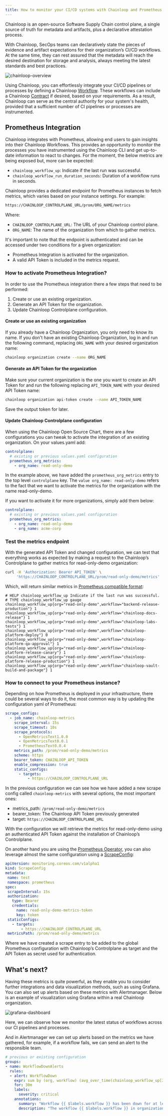 ```yaml
---
title: How to monitor your CI/CD systems with Chainloop and Prometheus
---
```


Chainloop is an open-source Software Supply Chain control plane, a single source of truth for metadata and artifacts, plus a declarative attestation process.

With Chainloop, SecOps teams can declaratively state the pieces of evidence and artifact expectations for their organization’s CI/CD workflows. At the same time, they can rest assured that the metadata will reach the desired destination for storage and analysis, always meeting the latest standards and best practices.

![chainloop-overview](./overview.png)

Using Chainloop, you can effortlessly integrate your CI/CD pipelines or processes by defining a Chainloop [Workflow](../../getting-started/workflow-definition.mdx#workflows). These workflows can include a Chainloop [Contract](../../getting-started/workflow-definition.mdx#workflow-contracts) if desired, based on your requirements. As a result, Chainloop can serve as the central authority for your system's health, provided that a sufficient number of CI pipelines or processes are instrumented.

## Prometheus Integration
Chainloop integrates with Prometheus, allowing end users to gain insights into their Chainloop Workflows. This provides an opportunity to monitor the processes you have instrumented using the Chainloop CLI and get up-to-date information to react to changes.
For the moment, the below metrics are being exposed but, more can be expected:

- `chainloop_workflow_up`: Indicate if the last run was successful.
- `chainloop_workflow_run_duration_seconds`: Duration of a workflow runs in seconds.

Chainloop provides a dedicated endpoint for Prometheus instances to fetch metrics, which varies based on your instance settings. For example:
```bash
https://CHAINLOOP_CONTROLPLANE_URL/prom/ORG_NAME/metrics
```

Where:
- `CHAINLOOP_CONTROLPLANE_URL`: The URL of your Chainloop control plane.
- `ORG_NAME`: The name of the organization from which to gather metrics.

It's important to note that the endpoint is authenticated and can be accessed under two conditions for a given organization:

- Prometheus Integration is activated for the organization.
- A valid API Token is included in the metrics request.

### How to activate Prometheus Integration?
In order to use the Prometheus integration there a few steps that need to be performed:

1. Create or use an existing organization.
2. Generate an API Token for the organization.
3. Update Chainloop Controlplane configuration.

#### Create or use an existing organization
If you already have a Chainloop Organization, you only need to know its name. If you don't have an existing Chainloop Organization, log in and run the following command, replacing `ORG_NAME` with your desired organization name:
```bash
chainloop organization create --name ORG_NAME
```

#### Generate an API Token for the organization
Make sure your current organization is the one you want to create an API Token for and run the following replacing `API_TOKEN_NAME` with your desired API Token name:
```bash
chainloop organization api-token create --name API_TOKEN_NAME
```
Save the output token for later.

#### Update Chainloop Controlplane configuration
When using the Chainloop Open Source Chart, there are a few configurations you can tweak to activate the integration of an existing organization. On your values.yaml add:
```yaml
controlplane:
  # existing or previous values.yaml configuration
  prometheus_org_metrics:
    - org_name: read-only-demo
```

In the example above, we have added the `prometheus_org_metrics` entry to the top level `controlplane` key. The `value org_name: read-only-demo` refers to the fact that we want to activate the metrics for the organization with the name read-only-demo.

If you want to activate it for more organizations, simply add them below:

```yaml
controlplane:
  # existing or previous values.yaml configuration
  prometheus_org_metrics:
    - org_name: read-only-demo	
    - org_name: acme-corp
```

### Test the metrics endpoint

With the generated API Token and changed configuration, we can test that everything works as expected by making a request to the Chainloop’s Controlplane to gather metrics for read-only-demo organization:
```bash
curl -H 'Authorization: Bearer API_TOKEN' \
     'https://CHAINLOOP_CONTROLPLANE_URL/prom/read-only-demo/metrics'
```

Which, will return similar metrics in [Prometheus compatible format](https://github.com/prometheus/docs/blob/main/content/docs/instrumenting/exposition_formats.md):
```text
# HELP chainloop_workflow_up Indicate if the last run was successful.
# TYPE chainloop_workflow_up gauge
chainloop_workflow_up{org="read-only-demo",workflow="backend-release-production"} 1
chainloop_workflow_up{org="read-only-demo",workflow="chainloop-docs-release"} 1
chainloop_workflow_up{org="read-only-demo",workflow="chainloop-labs-tests"} 1
chainloop_workflow_up{org="read-only-demo",workflow="chainloop-platform-deploy"} 0
chainloop_workflow_up{org="read-only-demo",workflow="chainloop-platform-qa-approval"} 1
chainloop_workflow_up{org="read-only-demo",workflow="chainloop-platform-release-canary"} 1
chainloop_workflow_up{org="read-only-demo",workflow="chainloop-platform-release-production"} 1
chainloop_workflow_up{org="read-only-demo",workflow="chainloop-vault-build-and-package"} 1
```

### How to connect to your Prometheus instance?

Depending on how Prometheus is deployed in your infrastructure, there could be several ways to do it, the most common way is by updating the configuration yaml of Prometheus:
```yaml
scrape_configs:
  - job_name: chainloop-metrics
    scrape_interval: 15s
    scrape_timeout: 10s
    scrape_protocols:
      - OpenMetricsText1.0.0
      - OpenMetricsText0.0.1
      - PrometheusText0.0.4
    metrics_path: /prom/read-only-demo/metrics
    scheme: https
    bearer_token: CHAINLOOP_API_TOKEN
    enable_compression: true
    static_configs:
      - targets:
          - https://CHAINLOOP_CONTROLPLANE_URL
```
In the previous configuration we can see how we have added a new scrape config called `chainloop-metrics` with several options, the most important ones:
- metrics_path: `/prom/read-only-demo/metrics`
- bearer_token: The Chainloop API Token previously generated
- target: `https://CHAINLOOP_CONTROLPLANE_URL`

With the configuration we will retrieve the metrics for read-only-demo using an authenticated API Token against the installation of Chainloop’s Controlplane.

On another hand you are using the [Prometheus Operator](https://prometheus-operator.dev), you can also leverage almost the same configuration using a [ScrapeConfig](https://prometheus-operator.dev/docs/api-reference/api/#monitoring.coreos.com/v1alpha1.ScrapeConfig):
```yaml
apiVersion: monitoring.coreos.com/v1alpha1
kind: ScrapeConfig
metadata:
 name: test
 namespace: prometheus
spec:
 scrapeInterval: 15s
 authorization:
   type: Bearer
   credentials:
     name: read-only-demo-metrics-token
     key: token
 staticConfigs:
   - targets:
       - https://CHAINLOOP_CONTROLPLANE_URL
 metricsPath: /prom/read-only-demo/metrics
```

Where we have created a scrape entry to be added to the global Prometheus configuration with Chainloop’s Controlplane as target and the API Token as secret used for authentication.

## What's next?
Having these metrics is quite powerful, as they enable you to consider further integrations and data visualization methods, such as using Grafana. You can also set up alerts based on these metrics with Alertmanager. Below is an example of visualization using Grafana within a real Chainloop organization.

![grafana-dashboard](./grafana.png)

Here, we can observe how we monitor the latest status of workflows across our CI pipelines and processes.

And in Alertmanager we can set up alerts based on the metrics we have gathered, for example, if a workflow fails, we can send an alert to the responsible team.
```yaml
# previous or existing configuration
groups:
- name: WorkflowDownAlerts
  rules:
  - alert: WorkflowDown
    expr: sum by (org, workflow) (avg_over_time(chainloop_workflow_up[30m])) == 0
    for: 30m
    labels:
      severity: critical
    annotations:
      summary: "Workflow {{ $labels.workflow }} has been down for at least 30 minutes"
      description: "The workflow {{ $labels.workflow }} in organization {{ $labels.org }} has been down for at least 30 minutes."
```